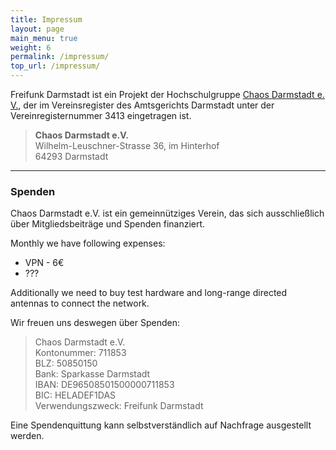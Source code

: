 ```yaml
---
title: Impressum
layout: page
main_menu: true
weight: 6
permalink: /impressum/
top_url: /impressum/
---
```


Freifunk Darmstadt ist ein Projekt der Hochschulgruppe [Chaos Darmstadt e. V.](http://chaos-darmstadt.de/), der im Vereinsregister des Amtsgerichts Darmstadt unter der Vereinregisternummer 3413 eingetragen ist.

> **Chaos Darmstadt e.V.**  
> Wilhelm-Leuschner-Strasse 36, im Hinterhof  
> 64293 Darmstadt


* * *

### Spenden

Chaos Darmstadt e.V. ist ein gemeinnütziges Verein, das sich ausschließlich über Mitgliedsbeiträge und Spenden finanziert.

Monthly we have following expenses:
 - VPN - 6€
 - ???
 
 Additionally we need to buy test hardware and long-range directed antennas to connect the network.

Wir freuen uns deswegen über Spenden:

> Chaos Darmstadt e.V.  
> Kontonummer: 711853  
> BLZ: 50850150  
> Bank: Sparkasse Darmstadt  
> IBAN: DE96508501500000711853  
> BIC: HELADEF1DAS  
> Verwendungszweck: Freifunk Darmstadt

Eine Spendenquittung kann selbstverständlich auf Nachfrage ausgestellt werden.
